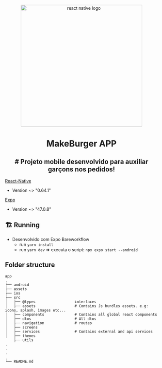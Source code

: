 <p align='center'>
  <img
       width='400px'
       src='https://i.ibb.co/k9K9YLT/Logo.png'
       alt='react native logo'
  />
</p>

<h1 align='center'>
  MakeBurger APP
</h1>
<h2 align='center'> # Projeto mobile desenvolvido para auxiliar garçons nos pedidos! </h2>



[React-Native](https://reactnative.dev)
  - Version ~> "0.64.1"

  [Expo](https://expo.dev/)
  - Version ~> "47.0.8"
## 🏗 Running

- Desenvolvido com Expo Bareworkflow
  - run `yarn install`
  - run `yarn dev` => executa o script: `npx expo start --android`


## Folder structure

```plainText
app
.
├── android   
├── assets                     
├── ios                       
├── src                         
│   ├── @types                  interfaces
│   ├── assets                  # Contains Js bundles assets. e.g: icons, splash, images etc...
│   ├── components              # Contains all global react components
│   ├── dtos                    # All dtos
│   ├── navigation              # routes
│   ├── screens                
│   ├── services                # Contains external and api services
│   ├── themes 
    ├── utils                            
.
.
.
.
└── README.md

```
